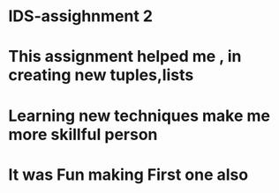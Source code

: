 # IDS-assighnment 2
# This assignment helped me , in creating new tuples,lists 
# Learning new techniques make me more skillful person
# It was Fun making First one also
